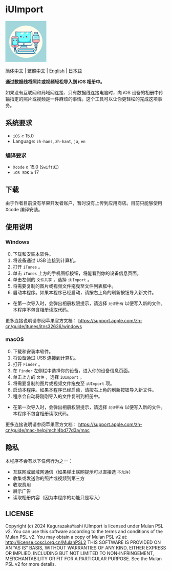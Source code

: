 # iUImport

![Icon](icon.png)

[简体中文](README.md) | [繁體中文](README.zh-hant.md) | [English](README.en.md) | [日本語](README.ja.md)

**通过数据线将照片或视频轻松导入到 iOS 相册中。**

如果没有互联网和局域网连接、只有数据线连接电脑时，向 iOS 设备的相册中传输指定的照片或视频是一件麻烦的事情。这个工具可以让你更轻松的完成这项事务。

## 系统要求

- `iOS` ≥ 15.0
- Language: `zh-hans`, `zh-hant`, `ja`, `en`

### 编译要求

- `Xcode` ≥ 15.0 (`SwiftUI`)
- `iOS SDK` ≥ 17

## 下载

由于作者目前没有苹果开发者账户，暂时没有上传到应用商店。目前只能够使用 Xcode 编译安装。

## 使用说明

### Windows

0. 下载和安装本软件。
1. 将设备通过 USB 连接到计算机。
2. 打开 `iTunes` 。
3. 单击 `iTunes` 上方的手机图标按钮，将能看到你的设备信息页面。
4. 单击左侧的 `文件共享` ，选择 `iUImport` 。
5. 将需要复制的图片或视频文件拖曳至文件列表框中。
6. 启动本程序。如果本程序已经启动，请按右上角的刷新按钮导入新文件。

- 在第一次导入时，会弹出相册权限提示，请选择 `允许所有` 以便写入新的文件。本程序不包含相册读取代码。

更多连接说明请参阅苹果官方文档：
<https://support.apple.com/zh-cn/guide/itunes/itns32636/windows>

### macOS

0. 下载和安装本软件。
1. 将设备通过 USB 连接到计算机。
2. 打开 `Finder` 。
3. 在 `Finder` 左侧栏中选择你的设备，进入你的设备信息页面。
4. 单击上方的 `文件` ，选择 `iUImport` 。
5. 将需要复制的图片或视频文件拖曳至 `iUImport` 项。
6. 启动本程序。如果本程序已经启动，请按右上角的刷新按钮导入新文件。
7. 程序会自动将刚刚导入的文件复制到相册中。

- 在第一次导入时，会弹出相册权限提示，请选择 `允许所有` 以便写入新的文件。本程序不包含相册读取代码。

更多连接说明请参阅苹果官方文档：
<https://support.apple.com/zh-cn/guide/mac-help/mchl4bd77d3a/mac>

## 隐私

本程序不会有以下任何行为之一：

- 互联网或局域网通信（如果弹出联网提示可以直接选 `不允许`）
- 收集或发送你的照片或视频到第三方
- 收取费用
- 展示广告
- 读取相册内容（因为本程序的功能只是写入）

## LICENSE

Copyright (c) 2024 KagurazakaYashi iUImport is licensed under Mulan PSL v2. You can use this software according to the terms and conditions of the Mulan PSL v2. You may obtain a copy of Mulan PSL v2 at: http://license.coscl.org.cn/MulanPSL2 THIS SOFTWARE IS PROVIDED ON AN “AS IS” BASIS, WITHOUT WARRANTIES OF ANY KIND, EITHER EXPRESS OR IMPLIED, INCLUDING BUT NOT LIMITED TO NON-INFRINGEMENT, MERCHANTABILITY OR FIT FOR A PARTICULAR PURPOSE. See the Mulan PSL v2 for more details.
